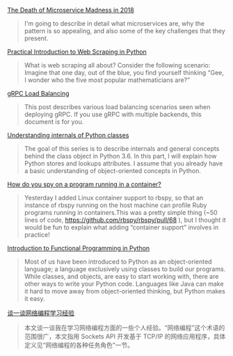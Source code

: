 [The Death of Microservice Madness in 2018](http://www.dwmkerr.com/the-death-of-microservice-madness-in-2018/?utm_source=hackernewsletter&utm_medium=email&utm_term=fav)  
> I'm going to describe in detail what microservices are, why the pattern is so appealing, and also some of the key challenges that they present.

[Practical Introduction to Web Scraping in Python](https://realpython.com/blog/python/python-web-scraping-practical-introduction/)
> What is web scraping all about? Consider the following scenario: Imagine that one day, out of the blue, you find yourself thinking “Gee, I wonder who the five most popular mathematicians are?”

[gRPC Load Balancing](https://grpc.io/blog/loadbalancing)
> This post describes various load balancing scenarios seen when deploying gRPC. If you use gRPC with multiple backends, this document is for you.

[Understanding internals of Python classes](https://rushter.com/blog/python-class-internals/)
> The goal of this series is to describe internals and general concepts behind the class object in Python 3.6. In this part, I will explain how Python stores and lookups attributes. I assume that you already have a basic understanding of object-oriented concepts in Python.

[How do you spy on a program running in a container?
](https://jvns.ca/blog/2018/01/26/spy-container/)
> Yesterday I added Linux container support to rbspy, so that an instance of rbspy running on the host machine can profile Ruby programs running in containers.This was a pretty simple thing (~50 lines of code, https://github.com/rbspy/rbspy/pull/68 ), but I thought it would be fun to explain what adding “container support” involves in practice!

[Introduction to Functional Programming in Python](https://www.dataquest.io/blog/introduction-functional-programming-python/)
> Most of us have been introduced to Python as an object-oriented language; a language exclusively using classes to build our programs. While classes, and objects, are easy to start working with, there are other ways to write your Python code. Languages like Java can make it hard to move away from object-oriented thinking, but Python makes it easy.

[谈一谈网络编程学习经验](https://github.s3.amazonaws.com/downloads/chenshuo/documents/LearningNetworkProgramming.pdf?X-Amz-Algorithm=AWS4-HMAC-SHA256&X-Amz-Credential=AKIAISTNZFOVBIJMK3TQ%2F20180129%2Fus-east-1%2Fs3%2Faws4_request&X-Amz-Date=20180129T140616Z&X-Amz-Expires=300&X-Amz-SignedHeaders=host&X-Amz-Signature=3083dbff249cf49cbd230e76fd1e44d321e7ef8a561846cdd39adb16b58fba47)
> 本文谈一谈我在学习网络编程方面的一些个人经验。“网络编程”这个术语的范围很广，本文指用 Sockets API 开发基于 TCP/IP 的网络应用程序，具体定义见“网络编程的各种任务角色”一节。